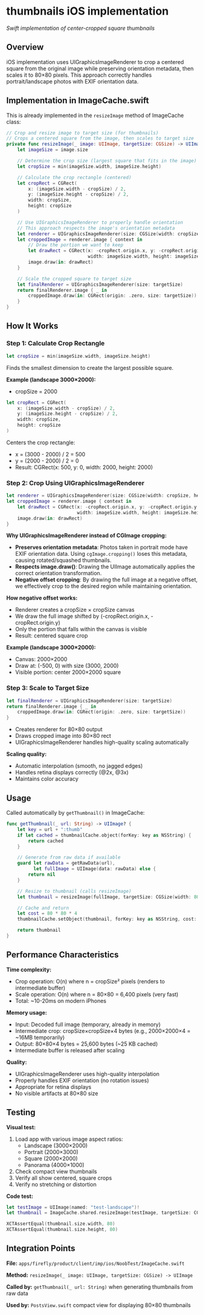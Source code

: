 # thumbnails iOS implementation
*Swift implementation of center-cropped square thumbnails*

## Overview

iOS implementation uses UIGraphicsImageRenderer to crop a centered square from the original image while preserving orientation metadata, then scales it to 80×80 pixels. This approach correctly handles portrait/landscape photos with EXIF orientation data.

## Implementation in ImageCache.swift

This is already implemented in the `resizeImage` method of ImageCache class:

```swift
// Crop and resize image to target size (for thumbnails)
// Crops a centered square from the image, then scales to target size
private func resizeImage(_ image: UIImage, targetSize: CGSize) -> UIImage {
    let imageSize = image.size

    // Determine the crop size (largest square that fits in the image)
    let cropSize = min(imageSize.width, imageSize.height)

    // Calculate the crop rectangle (centered)
    let cropRect = CGRect(
        x: (imageSize.width - cropSize) / 2,
        y: (imageSize.height - cropSize) / 2,
        width: cropSize,
        height: cropSize
    )

    // Use UIGraphicsImageRenderer to properly handle orientation
    // This approach respects the image's orientation metadata
    let renderer = UIGraphicsImageRenderer(size: CGSize(width: cropSize, height: cropSize))
    let croppedImage = renderer.image { context in
        // Draw the portion we want to keep
        let drawRect = CGRect(x: -cropRect.origin.x, y: -cropRect.origin.y,
                              width: imageSize.width, height: imageSize.height)
        image.draw(in: drawRect)
    }

    // Scale the cropped square to target size
    let finalRenderer = UIGraphicsImageRenderer(size: targetSize)
    return finalRenderer.image { _ in
        croppedImage.draw(in: CGRect(origin: .zero, size: targetSize))
    }
}
```

## How It Works

### Step 1: Calculate Crop Rectangle

```swift
let cropSize = min(imageSize.width, imageSize.height)
```

Finds the smallest dimension to create the largest possible square.

**Example (landscape 3000×2000):**
- cropSize = 2000

```swift
let cropRect = CGRect(
    x: (imageSize.width - cropSize) / 2,
    y: (imageSize.height - cropSize) / 2,
    width: cropSize,
    height: cropSize
)
```

Centers the crop rectangle:
- x = (3000 - 2000) / 2 = 500
- y = (2000 - 2000) / 2 = 0
- Result: CGRect(x: 500, y: 0, width: 2000, height: 2000)

### Step 2: Crop Using UIGraphicsImageRenderer

```swift
let renderer = UIGraphicsImageRenderer(size: CGSize(width: cropSize, height: cropSize))
let croppedImage = renderer.image { context in
    let drawRect = CGRect(x: -cropRect.origin.x, y: -cropRect.origin.y,
                          width: imageSize.width, height: imageSize.height)
    image.draw(in: drawRect)
}
```

**Why UIGraphicsImageRenderer instead of CGImage cropping:**
- **Preserves orientation metadata**: Photos taken in portrait mode have EXIF orientation data. Using `cgImage.cropping()` loses this metadata, causing rotated/squashed thumbnails.
- **Respects image.draw()**: Drawing the UIImage automatically applies the correct orientation transformation.
- **Negative offset cropping**: By drawing the full image at a negative offset, we effectively crop to the desired region while maintaining orientation.

**How negative offset works:**
- Renderer creates a cropSize × cropSize canvas
- We draw the full image shifted by (-cropRect.origin.x, -cropRect.origin.y)
- Only the portion that falls within the canvas is visible
- Result: centered square crop

**Example (landscape 3000×2000):**
- Canvas: 2000×2000
- Draw at: (-500, 0) with size (3000, 2000)
- Visible portion: center 2000×2000 square

### Step 3: Scale to Target Size

```swift
let finalRenderer = UIGraphicsImageRenderer(size: targetSize)
return finalRenderer.image { _ in
    croppedImage.draw(in: CGRect(origin: .zero, size: targetSize))
}
```

- Creates renderer for 80×80 output
- Draws cropped image into 80×80 rect
- UIGraphicsImageRenderer handles high-quality scaling automatically

**Scaling quality:**
- Automatic interpolation (smooth, no jagged edges)
- Handles retina displays correctly (@2x, @3x)
- Maintains color accuracy

## Usage

Called automatically by `getThumbnail()` in ImageCache:

```swift
func getThumbnail(_ url: String) -> UIImage? {
    let key = url + ":thumb"
    if let cached = thumbnailCache.object(forKey: key as NSString) {
        return cached
    }

    // Generate from raw data if available
    guard let rawData = getRawData(url),
          let fullImage = UIImage(data: rawData) else {
        return nil
    }

    // Resize to thumbnail (calls resizeImage)
    let thumbnail = resizeImage(fullImage, targetSize: CGSize(width: 80, height: 80))

    // Cache and return
    let cost = 80 * 80 * 4
    thumbnailCache.setObject(thumbnail, forKey: key as NSString, cost: cost)

    return thumbnail
}
```

## Performance Characteristics

**Time complexity:**
- Crop operation: O(n) where n = cropSize² pixels (renders to intermediate buffer)
- Scale operation: O(n) where n = 80×80 = 6,400 pixels (very fast)
- Total: ~10-20ms on modern iPhones

**Memory usage:**
- Input: Decoded full image (temporary, already in memory)
- Intermediate crop: cropSize×cropSize×4 bytes (e.g., 2000×2000×4 = ~16MB temporarily)
- Output: 80×80×4 bytes = 25,600 bytes (~25 KB cached)
- Intermediate buffer is released after scaling

**Quality:**
- UIGraphicsImageRenderer uses high-quality interpolation
- Properly handles EXIF orientation (no rotation issues)
- Appropriate for retina displays
- No visible artifacts at 80×80 size

## Testing

**Visual test:**
1. Load app with various image aspect ratios:
   - Landscape (3000×2000)
   - Portrait (2000×3000)
   - Square (2000×2000)
   - Panorama (4000×1000)
2. Check compact view thumbnails
3. Verify all show centered, square crops
4. Verify no stretching or distortion

**Code test:**
```swift
let testImage = UIImage(named: "test-landscape")!
let thumbnail = ImageCache.shared.resizeImage(testImage, targetSize: CGSize(width: 80, height: 80))

XCTAssertEqual(thumbnail.size.width, 80)
XCTAssertEqual(thumbnail.size.height, 80)
```

## Integration Points

**File:** `apps/firefly/product/client/imp/ios/NoobTest/ImageCache.swift`

**Method:** `resizeImage(_ image: UIImage, targetSize: CGSize) -> UIImage`

**Called by:** `getThumbnail(_ url: String)` when generating thumbnails from raw data

**Used by:** `PostsView.swift` compact view for displaying 80×80 thumbnails

